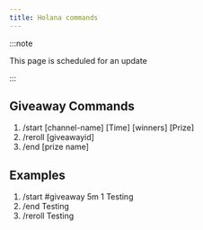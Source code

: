 ```yaml
---
title: Holana commands
---
```


:::note

This page is scheduled for an update

:::

## Giveaway Commands
1. /start [channel-name] [Time] [winners] [Prize]
2. /reroll [giveawayid]
3. /end [prize name]

## Examples
1. /start #giveaway 5m 1 Testing
2. /end Testing
3. /reroll Testing